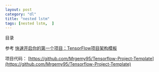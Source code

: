 ```yaml
---
layout: post
category: "dl"
title: "nested lstm"
tags: [nested lstm,  ]
---
```


目录

<!-- TOC -->


<!-- /TOC -->

参考
[快速开启你的第一个项目：TensorFlow项目架构模板](https://mp.weixin.qq.com/s?__biz=MzA3MzI4MjgzMw==&mid=2650737338&idx=1&sn=34c5cab8287b2138b7f80ff730fe2cd0&chksm=871acec4b06d47d299d3a72ec955d0353b690f8734c61ae864d1054a90c5f07a6cdc0f9fe380&mpshare=1&scene=1&srcid=020676GzXwFc20a3HPA6Ub4R&pass_ticket=9ERW5CrFxOvS2lhjR8S8LDnjY4q8APAoow%2FlXngRZASrq2yGQ%2BN3nk8bqFjdyz53#rd)

项目代码：
[https://github.com/Mrgemy95/Tensorflow-Project-Template](https://github.com/Mrgemy95/Tensorflow-Project-Template)

